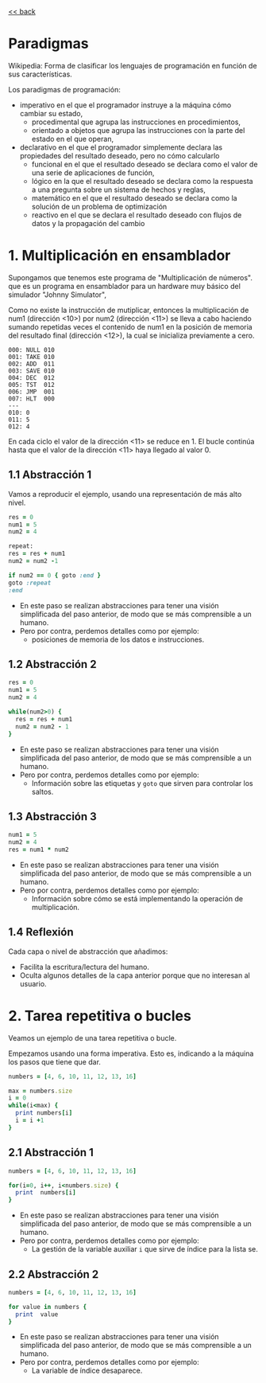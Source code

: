 [<< back](README.md)

# Paradigmas

Wikipedia: Forma de clasificar los lenguajes de programación en función de sus características.

Los paradigmas de programación:
* imperativo en el que el programador instruye a la máquina cómo cambiar su estado,
    * procedimental que agrupa las instrucciones en procedimientos,
    * orientado a objetos que agrupa las instrucciones con la parte del estado en el que operan,
* declarativo en el que el programador simplemente declara las propiedades del resultado deseado, pero no cómo calcularlo
    * funcional en el que el resultado deseado se declara como el valor de una serie de aplicaciones de función,
    * lógico en la que el resultado deseado se declara como la respuesta a una pregunta sobre un sistema de hechos y reglas,
    * matemático en el que el resultado deseado se declara como la solución de un problema de optimización
    * reactivo en el que se declara el resultado deseado con flujos de datos y la propagación del cambio

# 1. Multiplicación en ensamblador

Supongamos que tenemos este programa de "Multiplicación de números". que es un programa en ensamblador para un hardware muy básico del simulador "Johnny Simulator",

Como no existe la instrucción de mutiplicar, entonces la multiplicación de num1 (dirección <10>) por num2 (dirección <11>) se lleva a cabo haciendo sumando repetidas veces el contenido de num1 en la posición de memoria del resultado final (dirección <12>), la cual se inicializa previamente a cero.

```
000: NULL 010
001: TAKE 010
002: ADD  011
003: SAVE 010
004: DEC  012
005: TST  012
006: JMP  001
007: HLT  000
---
010: 0
011: 5
012: 4
```

En cada ciclo el valor de la dirección <11> se reduce en 1. El bucle continúa hasta que el valor de la dirección <11> haya llegado al valor 0.

## 1.1 Abstracción 1

Vamos a reproducir el ejemplo, usando una representación de más alto nivel.

```ruby
res = 0
num1 = 5
num2 = 4

repeat:
res = res + num1
num2 = num2 -1

if num2 == 0 { goto :end }
goto :repeat
:end
```

* En este paso se realizan abstracciones para tener una visión simplificada del paso anterior, de modo que se más comprensible a un humano.
* Pero por contra, perdemos detalles como por ejemplo:
    * posiciones de memoria de los datos e instrucciones.

## 1.2 Abstracción 2

```ruby
res = 0
num1 = 5
num2 = 4

while(num2>0) {
  res = res + num1
  num2 = num2 - 1
}
```

* En este paso se realizan abstracciones para tener una visión simplificada del paso anterior, de modo que se más comprensible a un humano.
* Pero por contra, perdemos detalles como por ejemplo:
    * Información sobre las etiquetas y `goto` que sirven para controlar los saltos.

## 1.3 Abstracción 3

```ruby
num1 = 5
num2 = 4
res = num1 * num2  
```

* En este paso se realizan abstracciones para tener una visión simplificada del paso anterior, de modo que se más comprensible a un humano.
* Pero por contra, perdemos detalles como por ejemplo:
    * Información sobre cómo se está implementando la operación de multiplicación.

## 1.4 Reflexión

Cada capa o nivel de abstracción que añadimos:
* Facilita la escritura/lectura del humano.
* Oculta algunos detalles de la capa anterior porque que no interesan al usuario.

# 2. Tarea repetitiva o bucles

Veamos un ejemplo de una tarea repetitiva o bucle.

Empezamos usando una forma imperativa. Esto es, indicando a la máquina los pasos que tiene que dar.

```ruby
numbers = [4, 6, 10, 11, 12, 13, 16]

max = numbers.size
i = 0
while(i<max) {
  print numbers[i]
  i = i +1
}
```

## 2.1 Abstracción 1

```ruby
numbers = [4, 6, 10, 11, 12, 13, 16]

for(i=0, i++, i<numbers.size) {
  print  numbers[i]  
}
```

* En este paso se realizan abstracciones para tener una visión simplificada del paso anterior, de modo que se más comprensible a un humano.
* Pero por contra, perdemos detalles como por ejemplo:
    * La gestión de la variable auxiliar `i` que sirve de índice para la lista se.

## 2.2 Abstracción 2

```ruby
numbers = [4, 6, 10, 11, 12, 13, 16]

for value in numbers {
  print  value
}
```

* En este paso se realizan abstracciones para tener una visión simplificada del paso anterior, de modo que se más comprensible a un humano.
* Pero por contra, perdemos detalles como por ejemplo:
    * La variable de índice desaparece.
